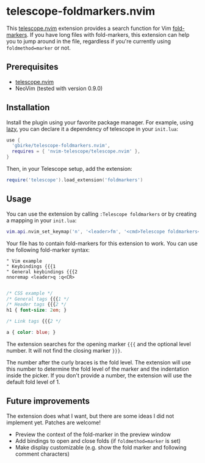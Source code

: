 # telescope-foldmarkers.nvim

This [telescope.nvim][1] extension provides a search function for Vim
[fold-markers][2]. If you have long files with fold-markers, this
extension can help you to jump around in the file, regardless if you're
currently using `foldmethod=marker` or not.

## Prerequisites

- [telescope.nvim][1]
- NeoVim (tested with version 0.9.0)


## Installation

Install the plugin using your favorite package manager. For example, using
[lazy][3], you can declare it a dependency of telescope in your `init.lua`:

```lua
use {
  'gbirke/telescope-foldmarkers.nvim',
  requires = { 'nvim-telescope/telescope.nvim' },
}
```

Then, in your Telescope setup, add the extension:

```lua
require('telescope').load_extension('foldmarkers')
```

## Usage

You can use the extension by calling `:Telescope foldmarkers` or by creating a
mapping in your `init.lua`:

```lua
vim.api.nvim_set_keymap('n', '<leader>fm', '<cmd>Telescope foldmarkers<cr>', { noremap = true })
```

Your file has to contain fold-markers for this extension to work. You can use the following fold-marker syntax:

```vim
" Vim example
" Keybindings {{{1
" General keybindings {{{2
nnoremap <leader>q :q<CR>
```

```css

/* CSS example */
/* General tags {{{1 */
/* Header tags {{{2 */
h1 { font-size: 2em; }

/* Link tags {{{2 */

a { color: blue; }
```

The extension searches for the opening marker `{{{` and the optional
level number. It will not find the closing marker `}}}`. 

The number after the curly braces is the fold level. The extension will
use this number to determine the fold level of the marker and the
indentation inside the picker. If you don't provide a number, the
extension will use the default fold level of 1.


## Future improvements

The extension does what I want, but there are some ideas I did not
implement yet. Patches are welcome!

- Preview the context of the fold-marker in the preview window
- Add bindings to open and close folds (if `foldmethod=marker` is set)
- Make display customizable (e.g. show the fold marker and following
    comment characters)


[1]: https://github.com/nvim-telescope/telescope.nvim
[2]: https://vimdoc.sourceforge.net/htmldoc/fold.html#fold-marker
[3]: https://github.com/folke/lazy.nvim
